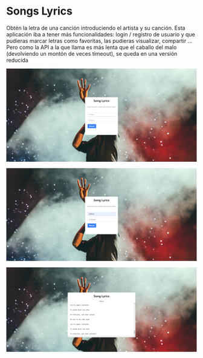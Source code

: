 <h1>Songs Lyrics</h1>

<p>Obtén la letra de una canción introduciendo el artista y su canción. Esta aplicación iba a tener más funcionalidades: login / registro de usuario y que pudieras marcar letras como favoritas, las pudieras visualizar, compartir ... Pero como la API a la que llama es más lenta que el caballo del malo (devolviendo un montón de veces timeout), se queda en una versión reducida</p>

<p><img src="https://github.com/hnevado/Song-Lyrics/blob/master/public/img/songslyrics1.png"></p>
<p><img src="https://github.com/hnevado/Song-Lyrics/blob/master/public/img/songslyrics2.png"></p>
<p><img src="https://github.com/hnevado/Song-Lyrics/blob/master/public/img/songslyrics3.png"></p>
